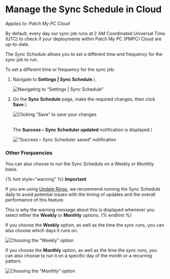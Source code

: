 # Manage the Sync Schedule in Cloud

_Applies to: Patch My PC Cloud_

By default, every day our sync job runs at 2 AM Coordinated Universal Time (UTC) to check if your deployments within Patch My PC (PMPC) Cloud are up-to-date.

The _Sync Schedule_ allows you to set a different time and frequency for the sync job to run.

To set a different time or frequency for the sync job:

1.  Navigate to **Settings | Sync Schedule**.\


    ![Navigating to “Settings | Sync Schedule”](/_images/image%20%281717%29.png "Navigating to \"Settings | Sync Schedule\"")


2.  On the **Sync Schedule** page, make the required changes, then click **Save**.\


    ![Clicking “Save” to save your changes](/_images/image%20%28464%29.png "Clicking \"Save\" to save your changes")

    \
    The **Success – Sync Scheduler updated** notification is displayed.\


    ![“Success – Sync Scheduler saved” notification](/_images/image%20%28465%29.png "\"Success – Sync Scheduler saved\" notification")

### Other Frequencies

You can also choose to run the Sync Schedule on a Weekly or Monthly basis.

{% hint style="warning" %}
**Important**

If you are using [Update Rings](../cloud-deployments/cloud-update-rings/), we recommend running the Sync Schedule daily to avoid potential issues with the timing of updates and the overall performance of this feature.

This is why the warning message about this is displayed whenever you select either the **Weekly** or **Monthly** options.
{% endhint %}

If you choose the **Weekly** option, as well as the time the sync runs, you can also choose which days it runs on.

![Choosing the “Weekly” option](/_images/image%20%282116%29.png "Choosing the \"Weekly\" option")

If you choose the **Monthly** option, as well as the time the sync runs, you can also choose to run it on a specific day of the month or a recurring pattern.

![Choosing the “Monthly” option](/_images/image%20%282117%29.png "Choosing the \"Monthly\" option")
